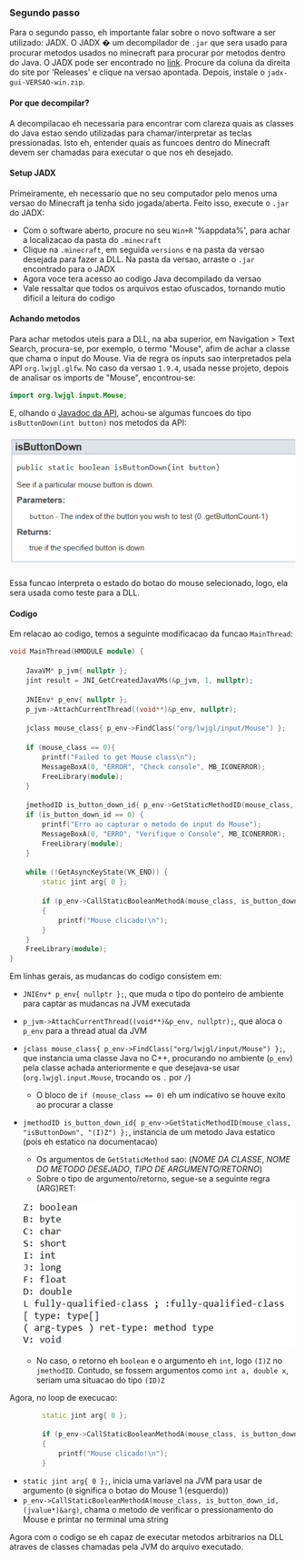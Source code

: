### Segundo passo

Para o segundo passo, eh importante falar sobre o novo software a ser utilizado: JADX.
O JADX � um decompilador de `.jar` que sera usado para procurar metodos usados no minecraft para procurar por metodos dentro do Java.
O JADX pode ser encontrado no [link](https://github.com/skylot/jadx). Procure da coluna da direita do site por 'Releases' e clique na versao apontada. Depois, instale o `jadx-gui-VERSAO-win.zip`.

#### Por que decompilar?

A decompilacao eh necessaria para encontrar com clareza quais as classes do Java estao sendo utilizadas para chamar/interpretar as teclas pressionadas. Isto eh, entender quais as funcoes dentro do Minecraft devem ser chamadas para executar o que nos eh desejado.

#### Setup JADX

Primeiramente, eh necessario que no seu computador pelo menos uma versao do Minecraft ja tenha sido jogada/aberta. Feito isso, execute o `.jar` do JADX:
- Com o software aberto, procure no seu `Win+R` '%appdata%', para achar a localizacao da pasta do `.minecraft`
- Clique na `.minecraft`, em seguida `versions` e na pasta da versao desejada para fazer a DLL. Na pasta da versao, arraste o `.jar` encontrado para o JADX
- Agora voce tera acesso ao codigo Java decompilado da versao
- Vale ressaltar que todos os arquivos estao ofuscados, tornando mutio dificil a leitura do codigo

#### Achando metodos

Para achar metodos uteis para a DLL, na aba superior, em Navigation > Text Search, procura-se, por exemplo, o termo "Mouse", afim de achar a classe que chama o input do Mouse. Via de regra os inputs sao interpretados pela API `org.lwjgl.glfw`.
No caso da versao `1.9.4`, usada nesse projeto, depois de analisar os imports de "Mouse", encontrou-se: 

```java
import org.lwjgl.input.Mouse;
```

E, olhando o [Javadoc da API](https://legacy.lwjgl.org/javadoc/org/lwjgl/input/Mouse.html), achou-se algumas funcoes do tipo `isButtonDown(int button)` nos metodos da API:

![MouseMethod](../images/MouseLWJGL.png)

Essa funcao interpreta o estado do botao do mouse selecionado, logo, ela sera usada como teste para a DLL.


#### Codigo

Em relacao ao codigo, temos a seguinte modificacao da funcao `MainThread`:

```cpp
void MainThread(HMODULE module) {

	JavaVM* p_jvm{ nullptr };
	jint result = JNI_GetCreatedJavaVMs(&p_jvm, 1, nullptr);

	JNIEnv* p_env{ nullptr };
	p_jvm->AttachCurrentThread((void**)&p_env, nullptr);

	jclass mouse_class{ p_env->FindClass("org/lwjgl/input/Mouse") };

	if (mouse_class == 0){
		printf("Failed to get Mouse class\n");
		MessageBoxA(0, "ERROR", "Check console", MB_ICONERROR);
		FreeLibrary(module);
	}

	jmethodID is_button_down_id{ p_env->GetStaticMethodID(mouse_class, "isButtonDown", "(I)Z") };
	if (is_button_down_id == 0) {
		printf("Erro ao capturar o metodo de input do Mouse");
		MessageBoxA(0, "ERRO", "Verifique o Console", MB_ICONERROR);
		FreeLibrary(module);
	}

	while (!GetAsyncKeyState(VK_END)) {
		static jint arg{ 0 }; 

		if (p_env->CallStaticBooleanMethodA(mouse_class, is_button_down_id, (jvalue*)&arg))
		{
			printf("Mouse clicado!\n");
		}
	}
	FreeLibrary(module);
}
```
Em linhas gerais, as mudancas do codigo consistem em:

- `JNIEnv* p_env{ nullptr };`, que muda o tipo do ponteiro de ambiente para captar as mudancas na JVM executada
- `p_jvm->AttachCurrentThread((void**)&p_env, nullptr);`, que aloca o `p_env` para a thread atual da JVM
- `jclass mouse_class{ p_env->FindClass("org/lwjgl/input/Mouse") };`, que instancia uma classe Java no C++, procurando no ambiente (`p_env`) pela classe achada anteriormente e que desejava-se usar (`org.lwjgl.input.Mouse`, trocando os `.` por `/`)
	- O bloco de `if (mouse_class == 0)` eh um indicativo se houve exito ao procurar a classe
- `jmethodID is_button_down_id{ p_env->GetStaticMethodID(mouse_class, "isButtonDown", "(I)Z") };`, instancia de um metodo Java estatico (pois eh estatico na documentacao)
	- Os argumentos de `GetStaticMethod` sao: (_NOME DA CLASSE_, _NOME DO METODO DESEJADO_, _TIPO DE ARGUMENTO/RETORNO_)
	- Sobre o tipo de argumento/retorno, segue-se a seguinte regra (ARG)RET:
	
	![JavaARGS](../images/JavaARGS.png)

	- No caso, o retorno eh `boolean` e o argumento eh `int`, logo `(I)Z` no `jmethodID`. Contudo, se fossem argumentos como `int a, double x`, seriam uma situacao do tipo `(ID)Z`

Agora, no loop de execucao:

```cpp
		static jint arg{ 0 }; 

		if (p_env->CallStaticBooleanMethodA(mouse_class, is_button_down_id, (jvalue*)&arg))
		{
			printf("Mouse clicado!\n");
		}
```

- `static jint arg{ 0 };`, inicia uma variavel na JVM para usar de argumento (`0` significa o botao do Mouse 1 (esquerdo))
- `p_env->CallStaticBooleanMethodA(mouse_class, is_button_down_id, (jvalue*)&arg)`, chama o metodo de verificar o pressionamento do Mouse e printar no terminal uma string

Agora com o codigo se eh capaz de executar metodos arbitrarios na DLL atraves de classes chamadas pela JVM do arquivo executado.